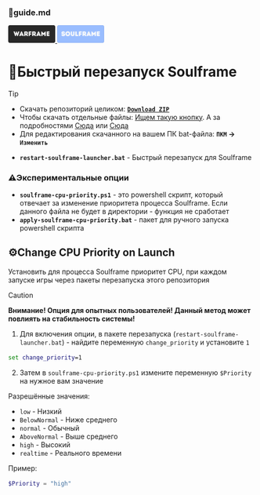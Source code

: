### 📕guide.md
<p align="left">
   <a href="https://github.com/N3M1X10/warframe-batch-tools/blob/master/src/quick-restart/warframe/readme.md">
      <img width="96" alt="warframe guide" src="https://github.com/N3M1X10/warframe-batch-tools/blob/master/assets/warframe-badge.png">
   </a>
  <a href="https://github.com/N3M1X10/warframe-batch-tools/blob/master/src/quick-restart/soulframe/readme.md">
      <img width="96" alt="soulframe guide" src="https://github.com/N3M1X10/warframe-batch-tools/blob/master/assets/soulframe-badge-hl.png">
   </a>
</p>

# 🔁Быстрый перезапуск Soulframe

>[!tip]
> - Скачать репозиторий целиком: [**`Download ZIP`**](https://github.com/N3M1X10/warframe-batch-tools/archive/refs/heads/master.zip)
> - Чтобы скачать отдельные файлы: [Ищем такую кнопку](https://github.com/user-attachments/assets/c0169211-4266-4d54-b594-22e762d0938b). А за подробностями [Сюда](https://docs.github.com/ru/get-started/start-your-journey/downloading-files-from-github) или [Сюда](https://blog.skillfactory.ru/kak-skachivat-s-github/)
> - Для редактирования скачанного на вашем ПК bat-файла: **`ПКМ` -> `Изменить`**

- **`restart-soulframe-launcher.bat`** - Быстрый перезапуск для Soulframe

### ⚠️Экспериментальные опции
- **`soulframe-cpu-priority.ps1`** - это powershell скрипт, который отвечает за изменение приоритета процесса Soulframe. Если данного файла не будет в директории - функция не сработает
- **`apply-soulframe-cpu-priority.bat`** - пакет для ручного запуска powershell скрипта

## ⚙️Change CPU Priority on Launch
Установить для процесса Soulframe приоритет CPU, при каждом запуске игры через пакеты перезапуска этого репозитория

> [!caution]
> **Внимание! Опция для опытных пользователей! Данный метод может повлиять на стабильность системы!**

1. Для включения опции, в пакете перезапуска (`restart-soulframe-launcher.bat`) - найдите переменную `change_priority` и установите `1`
```bat
set change_priority=1
```

2. Затем в `soulframe-cpu-priority.ps1` измените переменную `$Priority` на нужное вам значение

Разрешённые значения:

- `low` - Низкий
- `BelowNormal` - Ниже среднего
- `normal` - Обычный
- `AboveNormal` - Выше среднего
- `high` - Высокий               
- `realtime` - Реального времени

Пример:
```ps1
$Priority = "high"
```

